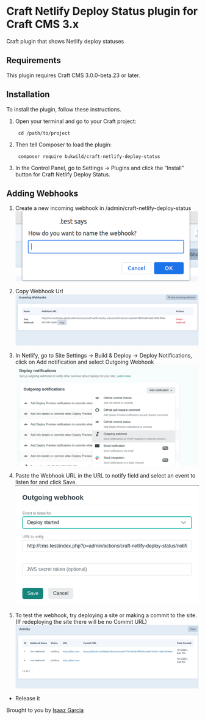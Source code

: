 # Craft Netlify Deploy Status plugin for Craft CMS 3.x

Craft plugin that shows Netlify deploy statuses

## Requirements

This plugin requires Craft CMS 3.0.0-beta.23 or later.

## Installation

To install the plugin, follow these instructions.

1. Open your terminal and go to your Craft project:

        cd /path/to/project

2. Then tell Composer to load the plugin:

        composer require bukwild/craft-netlify-deploy-status

3. In the Control Panel, go to Settings → Plugins and click the “Install” button for Craft Netlify Deploy Status.

## Adding Webhooks

1. Create a new incoming webhook in /admin/craft-netlify-deploy-status
        ![img_1.png](docs/img_1.png)

2. Copy Webhook Url
        ![img_2.png](docs/img_2.png)

3. In Netlify, go to Site Settings ->  Build & Deploy -> Deploy Notifications, click on Add notification and select Outgoing Webhook
        ![img_3.png](docs/img_3.png)

4. Paste the Webhook URL in the URL to notify field and select an event to listen for and click Save.
        ![img_4.png](docs/img_4.png)

5. To test the webhook, try deploying a site or making a commit to the site. (If redeploying the site there will be no Commit URL)
        ![img_5.png](docs/img_5.png)

* Release it

Brought to you by [Isaaz Garcia](https://bukwild.com)
